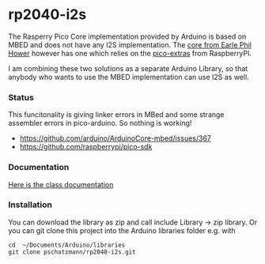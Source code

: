 # rp2040-i2s

The Rasperry Pico Core implementation provided by Arduino is based on MBED and does not have any I2S implementation. 
The [core from Earle Phil Hower](https://github.com/earlephilhower/arduino-pico) however has one which relies on the [pico-extras](https://github.com/raspberrypi/pico-extras) from RaspberryPI.

I am combining these two solutions as a separate Arduino Library, so that anybody who wants to use the MBED implementation can use I2S as well.

### Status
This funcitonality is giving linker errors in MBed and some strange assembler errors in pico-arduino. So nothing is working!

- https://github.com/arduino/ArduinoCore-mbed/issues/367
- https://github.com/raspberrypi/pico-sdk


### Documentation

[Here is the class documentation](https://pschatzmann.github.io/rp2040-i2s/html/class_i2_s_class.html)

### Installation

You can download the library as zip and call include Library -> zip library. Or you can git clone this project into the Arduino libraries folder e.g. with
```
cd  ~/Documents/Arduino/libraries
git clone pschatzmann/rp2040-i2s.git
```
